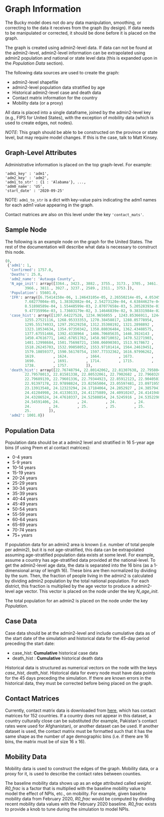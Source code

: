 # Graph Information
The Bucky model does not do any data manipulation, smoothing, or correcting to the data it receives from the graph (by design). If data needs to be manipulated or corrected, it should be done before it is placed on the graph.

The graph is created using admin2-level data. If data can not be found at the admin2-level, admin2-level information can be extrapolated using admin2 population and national or state level data (this is expanded upon in the *Population Data* section).

The following data sources are used to create the graph:
* admin2-level shapefile
* admin2-level population data stratified by age
* Historical admin2-level case and death data
* Contact matrix information for the country
* Mobility data (or a proxy)

All data is placed into a single dataframe, joined by the admin2-level key (e.g., FIPS for United States), with the exception of mobility data (which is used to create edges, not nodes).

*NOTE*: This graph should be able to be constructed on the province or state level, but may require model changes. If this is the case, talk to Matt Kinsey.

## Graph-Level Attributes
Administrative information is placed on the top graph-level. For example:
```
'adm1_key' : 'adm1',
'adm2_key' : 'adm2',
'adm1_to_str' : {1 : 'Alabama'}, ...,
'adm0_name': 'US',
'start_date' : '2020-09-25'
```
NOTE: `adm1_to_str` is a dict with key-value pairs indicating the adm1 names for each adm1 value appearing in the graph. 

Contact matrices are also on this level under the key `'contact_mats'`.

## Sample Node
The following is an example node on the graph for the United States. The rest of the documentation will describe what data is necessary to construct this node.

```python
(0,
 {'adm1': 1,
  'Confirmed': 1757.0,
  'Deaths': 25.0,
  'adm2_name': 'Autauga County',
  'N_age_init': array([3364., 3423., 3882., 3755., 3173., 3705., 3461., 3628., 3616.,
         3966., 3811., 3927., 3237., 2589., 2311., 3753.]),
  'Population': 55601.0,
  'IFR': array([6.75414158e-06, 1.24643105e-05, 2.26550214e-05, 4.05345945e-05,
         7.68277004e-05, 1.38382882e-04, 2.54273120e-04, 4.63844627e-04,
         8.51898589e-04, 1.55448599e-03, 2.87077658e-03, 5.20528393e-03,
         9.47735996e-03, 1.73603179e-02, 3.14646839e-02, 9.38331984e-02]),
  'case_hist': array([1207.64227528, 1234.9656055 , 1243.85366911, 1244.13444753,
         1255.27521116, 1268.95333353, 1270.38458817, 1288.05778954,
         1295.55174933, 1297.29129258, 1312.35308192, 1321.2898892 ,
         1323.10534634, 1354.97350342, 1358.88036484, 1362.43488575,
         1377.67551466, 1392.4338964 , 1406.70605635, 1446.3924143 ,
         1450.47616771, 1462.67851762, 1458.98710032, 1470.52271903,
         1481.12998684, 1501.75698721, 1508.06090303, 1513.9178672 ,
         1518.26245703, 1532.99858052, 1553.97101414, 1564.24619451,
         1579.10859377, 1590.56170754, 1597.77332362, 1616.97996262,
         1619.        , 1624.        , 1664.        , 1673.        ,
         1690.        , 1691.        , 1714.        , 1715.        ,
         1738.        , 1757.        ]),
  'death_hist': array([22.76748794, 22.80142062, 22.81307638, 22.79580414, 22.79344408,
         22.79578013, 22.81581338, 22.80532061, 22.7902682 , 22.79603286,
         22.79689139, 22.79601336, 22.79344923, 22.85912123, 22.90405033,
         22.91397178, 22.97898824, 23.02565004, 23.05597481, 23.09719551,
         23.13913548, 24.12323294, 24.17184064, 24.2852927 , 24.38579416,
         24.41284998, 24.41330133, 24.41175889, 24.40910247, 24.41419481,
         24.43286524, 24.47610337, 24.52580854, 24.5245916 , 24.53522989,
         24.54591406, 24.        , 24.        , 24.        , 24.        ,
         24.        , 24.        , 25.        , 25.        , 25.        ,
         25.        ]),
  'adm2': 1001.0})
```

## Population Data
Population data should be at a admin2 level and stratified in 16 5-year age bins (if using Prem et al contact matrices): 

* 0-4 years
* 5-9 years
* 10-14 years
* 15-19 years
* 20-24 years
* 25-29 years
* 30-34 years
* 35-39 years
* 40-44 years
* 45-49 years
* 50-54 years
* 55-59 years
* 60-64 years
* 65-69 years
* 70-74 years
* 75+ years

If population data for an admin2 area is known (i.e. number of total people per admin2), but it is not age-stratified, this data can be extrapolated assuming age-stratified population data exists at some level. For example, assume a country has age-stratified data provided at the national-level. To get the admin2-level age data, the data is separated into the 16 bins (as a 1-dimensional array of length 16). These bins are then normalized by dividing by the sum. Then, the fraction of people living in the admin2 is calculated by dividing admin2 population by the total national population. For each district, this fraction is multiplied by the age vector to produce a admin2-level age vector. This vector is placed on the node under the key *N_age_init*.

The total population for an admin2 is placed on the node under the key *Population*.

## Case Data
Case data should be at the admin2-level and include cumulative data as of the start date of the simulation and historical data for the 45-day period preceding the start date:

* case_hist:  **Cumulative** historical case data
* death_hist :  **Cumulative** historical death data

Historical data is structured as numerical vectors on the node with the keys *case_hist*, *death_hist*. Historical data for every node must have data points for the 45 days preceding the simulation. If there are known errors in the historical data, they must be corrected before being placed on the graph.

## Contact Matrices
Currently, contact matrix data is downloaded from [here](https://journals.plos.org/ploscompbiol/article?id=10.1371/journal.pcbi.1005697), which has contact matrices for 152 countries. If a country does not appear in this dataset, a country culturally close can be substituted (for example, Pakistan's contact rates were used for Afghanistan), or another dataset can be used. If another dataset is used, the contact matrix must be formatted such that it has the same shape as the number of age demographic bins (i.e. if there are 16 bins, the matrix must be of size 16 x 16).

## Mobility Data
Mobility data is used to construct the edges of the graph. Mobility data, or a proxy for it, is used to describe the contact rates between counties.

The baseline mobility data shows up as an edge attributed called *weight*. *R0_frac* is a factor that is multiplied with the baseline mobility value to model the effect of NPIs, etc., on mobility. For example, given baseline mobility data from February 2020, *R0_frac* would be computed by dividing recent mobility data values with the February 2020 baseline. *R0_frac* exists to provide a knob to tune during the simulation to model NPIs.

